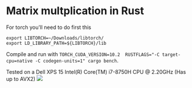 # Matrix multplication in Rust
For torch you'll need to do first this
```
export LIBTORCH=~/Downloads/libtorch/  
export LD_LIBRARY_PATH=${LIBTORCH}/lib 
```
Compile and run with `TORCH_CUDA_VERSION=10.2  RUSTFLAGS="-C target-cpu=native -C codegen-units=1" cargo bench`. 

Tested on a Dell XPS 15 Intel(R) Core(TM) i7-8750H CPU @ 2.20GHz (Has up to AVX2)
<img src="criterion/base_case/report/lines.svg"/>